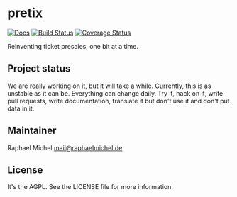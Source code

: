 pretix
======

[![Docs](https://readthedocs.org/projects/tixl/badge/?version=latest)](http://docs.pretix.eu/en/latest/)
[![Build Status](https://travis-ci.org/pretix/pretix.svg?branch=master)](https://travis-ci.org/pretix/pretix)
[![Coverage Status](https://img.shields.io/coveralls/pretix/pretix.svg)](https://coveralls.io/r/pretix/pretix)


Reinventing ticket presales, one bit at a time.

Project status
--------------
We are really working on it, but it will take a while. Currently, this is as unstable as it can be. Everything can change daily. Try it, hack on it, write pull requests, write documentation, translate it but don't use it and don't put data in it.

Maintainer
----------
Raphael Michel <mail@raphaelmichel.de>

License
-------
It's the AGPL. See the LICENSE file for more information.
